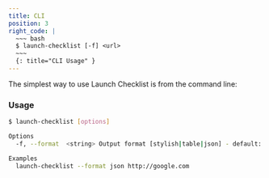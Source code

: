 ```yaml
---
title: CLI
position: 3
right_code: |
  ~~~ bash
  $ launch-checklist [-f] <url>
  ~~~
  {: title="CLI Usage" }
---
```


The simplest way to use Launch Checklist is from the command line:

### Usage

```sh
$ launch-checklist [options]

Options
  -f, --format  <string> Output format [stylish|table|json] - default: stylish

Examples
  launch-checklist --format json http://google.com
```
